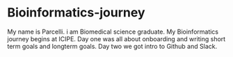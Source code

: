 # Bioinformatics-journey
My name is Parcelli.
i am Biomedical science graduate.
My Bioinformatics journey begins at ICIPE.
Day one was all about onboarding and writing short term goals and longterm goals.
Day two we got intro to Github and Slack.
